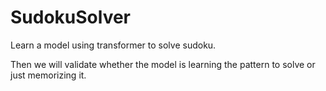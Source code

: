 # SudokuSolver

Learn a model using transformer to solve sudoku.

Then we will validate whether the model is learning the pattern to solve or just memorizing it.

